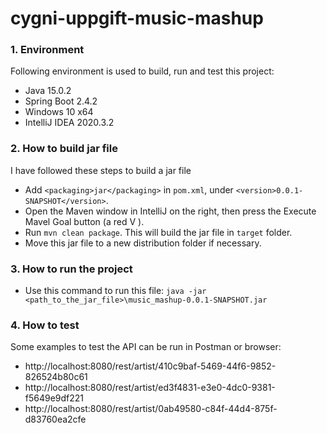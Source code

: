# cygni-uppgift-music-mashup

### 1. Environment

Following environment is used to build, run and test this project:
- Java 15.0.2
- Spring Boot 2.4.2
- Windows 10 x64
- IntelliJ IDEA 2020.3.2
    
### 2. How to build jar file 

I have followed these steps to build a jar file
- Add `<packaging>jar</packaging>` in `pom.xml`, under `<version>0.0.1-SNAPSHOT</version>`.
- Open the Maven window in IntelliJ on the right, then press the Execute Mavel Goal button (a red V ).
- Run `mvn clean package`. This will build the jar file in `target` folder.
- Move this jar file to a new distribution folder if necessary.



### 3. How to run the project
- Use this command to run this file:
  `java -jar <path_to_the_jar_file>\music_mashup-0.0.1-SNAPSHOT.jar`

### 4. How to test

Some examples to test the API can be run in Postman or browser: 
  - http://localhost:8080/rest/artist/410c9baf-5469-44f6-9852-826524b80c61
  - http://localhost:8080/rest/artist/ed3f4831-e3e0-4dc0-9381-f5649e9df221
  - http://localhost:8080/rest/artist/0ab49580-c84f-44d4-875f-d83760ea2cfe
